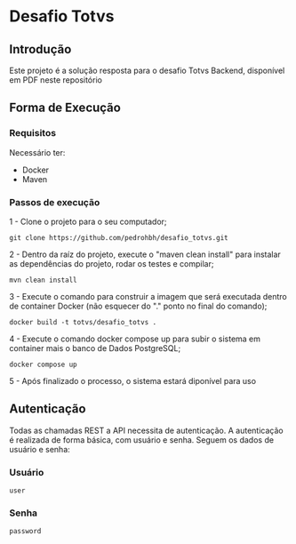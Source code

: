 # Desafio Totvs

## Introdução
Este projeto é a solução resposta para o desafio Totvs Backend, disponível em PDF neste repositório

## Forma de Execução
### Requisitos
Necessário ter:
- Docker
- Maven


### Passos de execução
1 - Clone o projeto para o seu computador;
```
git clone https://github.com/pedrohbh/desafio_totvs.git
```

2 - Dentro da raíz do projeto, execute o "maven clean install" para instalar as dependências do projeto, rodar os testes e compilar;
```
mvn clean install
```

3 - Execute o comando para construir a imagem que será executada dentro de container Docker (não esquecer do "." ponto no final do comando);
```
docker build -t totvs/desafio_totvs .
```

4 - Execute o comando docker compose up para subir o sistema em container mais o banco de Dados PostgreSQL;
```
docker compose up
```

5 - Após finalizado o processo, o sistema estará diponível para uso

## Autenticação
Todas as chamadas REST a API necessita de autenticação. A autenticação é realizada de forma básica, com usuário e senha. Seguem os dados de usuário e senha:

### Usuário
```
user
```
### Senha
```
password
```
